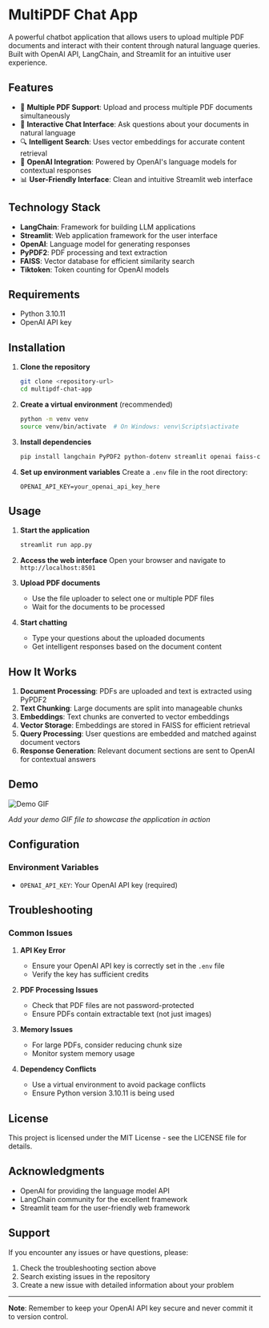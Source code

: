 # MultiPDF Chat App

A powerful chatbot application that allows users to upload multiple PDF documents and interact with their content through natural language queries. Built with OpenAI API, LangChain, and Streamlit for an intuitive user experience.

## Features

- 📄 **Multiple PDF Support**: Upload and process multiple PDF documents simultaneously
- 💬 **Interactive Chat Interface**: Ask questions about your documents in natural language
- 🔍 **Intelligent Search**: Uses vector embeddings for accurate content retrieval
- 🤖 **OpenAI Integration**: Powered by OpenAI's language models for contextual responses
- 📊 **User-Friendly Interface**: Clean and intuitive Streamlit web interface

## Technology Stack

- **LangChain**: Framework for building LLM applications
- **Streamlit**: Web application framework for the user interface
- **OpenAI**: Language model for generating responses
- **PyPDF2**: PDF processing and text extraction
- **FAISS**: Vector database for efficient similarity search
- **Tiktoken**: Token counting for OpenAI models

## Requirements

- Python 3.10.11
- OpenAI API key

## Installation

1. **Clone the repository**
   ```bash
   git clone <repository-url>
   cd multipdf-chat-app
   ```

2. **Create a virtual environment** (recommended)
   ```bash
   python -m venv venv
   source venv/bin/activate  # On Windows: venv\Scripts\activate
   ```

3. **Install dependencies**
   ```bash
   pip install langchain PyPDF2 python-dotenv streamlit openai faiss-cpu altair tiktoken langchain-community
   ```

4. **Set up environment variables**
   Create a `.env` file in the root directory:
   ```
   OPENAI_API_KEY=your_openai_api_key_here
   ```

## Usage

1. **Start the application**
   ```bash
   streamlit run app.py
   ```

2. **Access the web interface**
   Open your browser and navigate to `http://localhost:8501`

3. **Upload PDF documents**
   - Use the file uploader to select one or multiple PDF files
   - Wait for the documents to be processed

4. **Start chatting**
   - Type your questions about the uploaded documents
   - Get intelligent responses based on the document content

## How It Works

1. **Document Processing**: PDFs are uploaded and text is extracted using PyPDF2
2. **Text Chunking**: Large documents are split into manageable chunks
3. **Embeddings**: Text chunks are converted to vector embeddings
4. **Vector Storage**: Embeddings are stored in FAISS for efficient retrieval
5. **Query Processing**: User questions are embedded and matched against document vectors
6. **Response Generation**: Relevant document sections are sent to OpenAI for contextual answers

## Demo

![Demo GIF](demo/chatwithpdf_demo.gif)

*Add your demo GIF file to showcase the application in action*

## Configuration

### Environment Variables

- `OPENAI_API_KEY`: Your OpenAI API key (required)

## Troubleshooting

### Common Issues

1. **API Key Error**
   - Ensure your OpenAI API key is correctly set in the `.env` file
   - Verify the key has sufficient credits

2. **PDF Processing Issues**
   - Check that PDF files are not password-protected
   - Ensure PDFs contain extractable text (not just images)

3. **Memory Issues**
   - For large PDFs, consider reducing chunk size
   - Monitor system memory usage

4. **Dependency Conflicts**
   - Use a virtual environment to avoid package conflicts
   - Ensure Python version 3.10.11 is being used

## License

This project is licensed under the MIT License - see the LICENSE file for details.

## Acknowledgments

- OpenAI for providing the language model API
- LangChain community for the excellent framework
- Streamlit team for the user-friendly web framework

## Support

If you encounter any issues or have questions, please:
1. Check the troubleshooting section above
2. Search existing issues in the repository
3. Create a new issue with detailed information about your problem

---

**Note**: Remember to keep your OpenAI API key secure and never commit it to version control.
